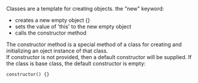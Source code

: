  Classes are a template for creating objects.
 the "new" keyword:
 - creates a new empty object {}  
 - sets the value of 'this' to the new empty object  
 - calls the constructor method  

The constructor method is a special method of a class for creating and initializing an oject instance of that class.  
If constructor is not provided, then a default constructor will be supplied. If the class is base class, the default constructor is empty:
````
constructor() {}
````
